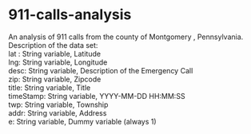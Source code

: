# 911-calls-analysis
An analysis of 911 calls from the county of Montgomery , Pennsylvania. <br />
Description of the data set: <br />
lat : String variable, Latitude <br />
lng: String variable, Longitude <br />
desc: String variable, Description of the Emergency Call <br /> 
zip: String variable, Zipcode <br />
title: String variable, Title <br />
timeStamp: String variable, YYYY-MM-DD HH:MM:SS <br /> 
twp: String variable, Township <br />
addr: String variable, Address <br />
e: String variable, Dummy variable (always 1)
